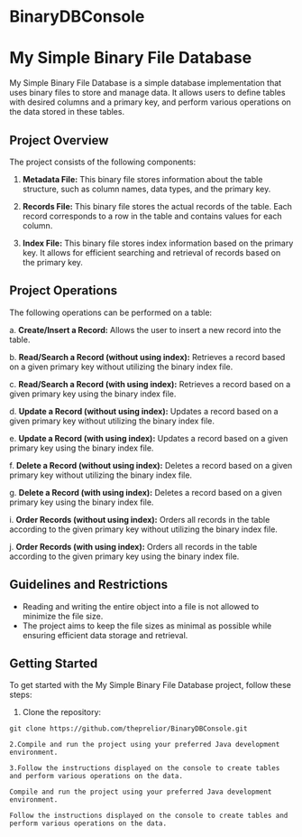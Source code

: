 # BinaryDBConsole
# My Simple Binary File Database

My Simple Binary File Database is a simple database implementation that uses binary files to store and manage data. It allows users to define tables with desired columns and a primary key, and perform various operations on the data stored in these tables.

## Project Overview

The project consists of the following components:

1. **Metadata File:** This binary file stores information about the table structure, such as column names, data types, and the primary key.

2. **Records File:** This binary file stores the actual records of the table. Each record corresponds to a row in the table and contains values for each column.

3. **Index File:** This binary file stores index information based on the primary key. It allows for efficient searching and retrieval of records based on the primary key.

## Project Operations

The following operations can be performed on a table:

a. **Create/Insert a Record:** Allows the user to insert a new record into the table.

b. **Read/Search a Record (without using index):** Retrieves a record based on a given primary key without utilizing the binary index file.

c. **Read/Search a Record (with using index):** Retrieves a record based on a given primary key using the binary index file.

d. **Update a Record (without using index):** Updates a record based on a given primary key without utilizing the binary index file.

e. **Update a Record (with using index):** Updates a record based on a given primary key using the binary index file.

f. **Delete a Record (without using index):** Deletes a record based on a given primary key without utilizing the binary index file.

g. **Delete a Record (with using index):** Deletes a record based on a given primary key using the binary index file.

i. **Order Records (without using index):** Orders all records in the table according to the given primary key without utilizing the binary index file.

j. **Order Records (with using index):** Orders all records in the table according to the given primary key using the binary index file.



## Guidelines and Restrictions

- Reading and writing the entire object into a file is not allowed to minimize the file size.
- The project aims to keep the file sizes as minimal as possible while ensuring efficient data storage and retrieval.

## Getting Started

To get started with the My Simple Binary File Database project, follow these steps:

1. Clone the repository:

```shell
git clone https://github.com/theprelior/BinaryDBConsole.git

2.Compile and run the project using your preferred Java development environment.

3.Follow the instructions displayed on the console to create tables and perform various operations on the data.

Compile and run the project using your preferred Java development environment.

Follow the instructions displayed on the console to create tables and perform various operations on the data.
